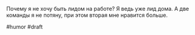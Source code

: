 Почему я не хочу быть лидом на работе? Я ведь уже лид дома. А две команды я не потяну, при этом вторая мне нравится больше.

#humor #draft